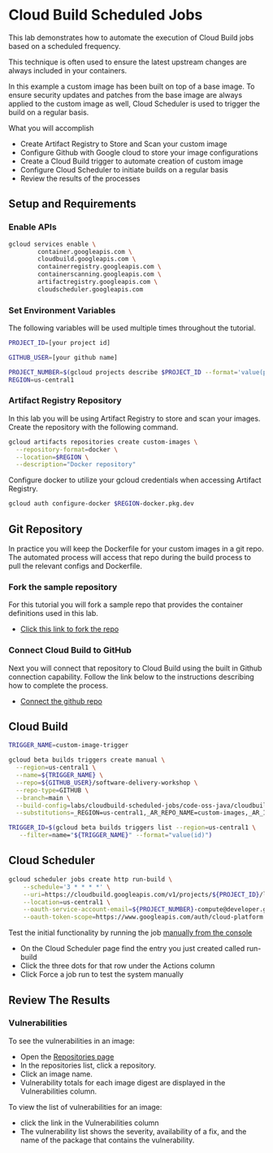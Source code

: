 # Cloud Build Scheduled Jobs

This lab demonstrates how to automate the execution of Cloud Build jobs based on a scheduled frequency. 

This technique is often used to ensure the latest upstream changes are always included in your containers. 

In this example a custom image has been built on top of a base image. To ensure security updates and patches from the base image are always applied to the custom image as well, Cloud Scheduler is used to trigger the build on a regular basis. 


What you will accomplish
- Create Artifact Registry to Store and Scan your custom image
- Configure Github with Google cloud to store your image configurations
- Create a Cloud Build trigger to automate creation of custom image
- Configure Cloud Scheduler to initiate builds on a regular basis
- Review the results of the processes

## Setup and Requirements

### Enable APIs

```sh
gcloud services enable \
        container.googleapis.com \
        cloudbuild.googleapis.com \
        containerregistry.googleapis.com \
        containerscanning.googleapis.com \
        artifactregistry.googleapis.com \
        cloudscheduler.googleapis.com
```


### Set Environment Variables
The following variables will be used multiple times throughout the tutorial. 



```sh
PROJECT_ID=[your project id]
```

```sh
GITHUB_USER=[your github name]
```


```sh
PROJECT_NUMBER=$(gcloud projects describe $PROJECT_ID --format='value(projectNumber)')
REGION=us-central1

```

### Artifact Registry Repository
In this lab you will be using Artifact Registry to store and scan your images. Create the repository with the following command.

```sh
gcloud artifacts repositories create custom-images \
  --repository-format=docker \
  --location=$REGION \
  --description="Docker repository"
```

Configure docker to utilize your gcloud credentials when accessing Artifact Registry.

```sh
gcloud auth configure-docker $REGION-docker.pkg.dev
```


## Git Repository
In practice you will keep the Dockerfile for your custom images in a git repo. The automated process will access that repo during the build process to pull the relevant configs and Dockerfile. 

### Fork the sample repository

For this tutorial you will fork a sample repo that provides the container definitions used in this lab.

- [Click this link to fork the repo](https://github.com/GoogleCloudPlatform/software-delivery-workshop/fork)


### Connect Cloud Build to GitHub

Next you will connect that repository to Cloud Build using the built in Github connection capability. Follow the link below to the instructions describing how to complete the process.

- [Connect the github repo](https://cloud.google.com/build/docs/automating-builds/github/connect-repo-github)



## Cloud Build

```sh
TRIGGER_NAME=custom-image-trigger

gcloud beta builds triggers create manual \
  --region=us-central1 \
  --name=${TRIGGER_NAME} \
  --repo=${GITHUB_USER}/software-delivery-workshop \
  --repo-type=GITHUB \
  --branch=main \
  --build-config=labs/cloudbuild-scheduled-jobs/code-oss-java/cloudbuild.yaml \
  --substitutions=_REGION=us-central1,_AR_REPO_NAME=custom-images,_AR_IMAGE_NAME=code-oss-java,_IMAGE_DIR=labs/cloudbuild-scheduled-jobs/code-oss-java

TRIGGER_ID=$(gcloud beta builds triggers list --region=us-central1 \
   --filter=name="${TRIGGER_NAME}" --format="value(id)")

```

## Cloud Scheduler


```sh
gcloud scheduler jobs create http run-build \
    --schedule='3 * * * *' \
    --uri=https://cloudbuild.googleapis.com/v1/projects/${PROJECT_ID}/locations/us-central1/triggers/${TRIGGER_ID}:run \
    --location=us-central1 \
    --oauth-service-account-email=${PROJECT_NUMBER}-compute@developer.gserviceaccount.com \
    --oauth-token-scope=https://www.googleapis.com/auth/cloud-platform
```


Test the initial functionality by running the job [manually from the console](https://console.cloud.google.com/cloudscheduler)
- On the Cloud Scheduler page find the entry you just created called run-build
- Click the three dots for that row under the Actions column
- Click Force a job run to test the system manually


## Review The Results

### Vulnerabilities 
To see the vulnerabilities in an image:
- Open the [Repositories page](https://console.cloud.google.com/artifacts)
- In the repositories list, click a repository.
- Click an image name.
- Vulnerability totals for each image digest are displayed in the Vulnerabilities column.

To view the list of vulnerabilities for an image:
- click the link in the Vulnerabilities column
- The vulnerability list shows the severity, availability of a fix, and the name of the package that contains the vulnerability.

